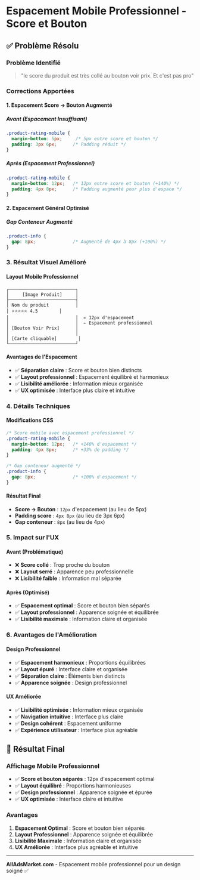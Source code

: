 # Espacement Mobile Professionnel - Score et Bouton

## ✅ **Problème Résolu**

### **Problème Identifié**
> "le score du produit est très collé au bouton voir prix. Et c'est pas pro"

### **Corrections Apportées**

#### **1. Espacement Score → Bouton Augmenté**

##### **Avant (Espacement Insuffisant)**
```css
.product-rating-mobile {
  margin-bottom: 5px;     /* 5px entre score et bouton */
  padding: 3px 6px;      /* Padding réduit */
}
```

##### **Après (Espacement Professionnel)**
```css
.product-rating-mobile {
  margin-bottom: 12px;   /* 12px entre score et bouton (+140%) */
  padding: 4px 8px;      /* Padding augmenté pour plus d'espace */
}
```

#### **2. Espacement Général Optimisé**

##### **Gap Conteneur Augmenté**
```css
.product-info {
  gap: 8px;              /* Augmenté de 4px à 8px (+100%) */
}
```

### **3. Résultat Visuel Amélioré**

#### **Layout Mobile Professionnel**
```
┌─────────────────────────┐
│     [Image Produit]     │
├─────────────────────────┤
│ Nom du produit          │
│ ⭐⭐⭐⭐⭐ 4.5        │
│                         │  ← 12px d'espacement
│                         │  ← Espacement professionnel
│ [Bouton Voir Prix]      │
│                         │
│ [Carte cliquable]        │
└─────────────────────────┘
```

#### **Avantages de l'Espacement**
- ✅ **Séparation claire** : Score et bouton bien distincts
- ✅ **Layout professionnel** : Espacement équilibré et harmonieux
- ✅ **Lisibilité améliorée** : Information mieux organisée
- ✅ **UX optimisée** : Interface plus claire et intuitive

### **4. Détails Techniques**

#### **Modifications CSS**
```css
/* Score mobile avec espacement professionnel */
.product-rating-mobile {
  margin-bottom: 12px;   /* +140% d'espacement */
  padding: 4px 8px;      /* +33% de padding */
}

/* Gap conteneur augmenté */
.product-info {
  gap: 8px;              /* +100% d'espacement */
}
```

#### **Résultat Final**
- **Score → Bouton** : `12px` d'espacement (au lieu de 5px)
- **Padding score** : `4px 8px` (au lieu de 3px 6px)
- **Gap conteneur** : `8px` (au lieu de 4px)

### **5. Impact sur l'UX**

#### **Avant (Problématique)**
- ❌ **Score collé** : Trop proche du bouton
- ❌ **Layout serré** : Apparence peu professionnelle
- ❌ **Lisibilité faible** : Information mal séparée

#### **Après (Optimisé)**
- ✅ **Espacement optimal** : Score et bouton bien séparés
- ✅ **Layout professionnel** : Apparence soignée et équilibrée
- ✅ **Lisibilité maximale** : Information claire et organisée

### **6. Avantages de l'Amélioration**

#### **Design Professionnel**
- ✅ **Espacement harmonieux** : Proportions équilibrées
- ✅ **Layout épuré** : Interface claire et organisée
- ✅ **Séparation claire** : Éléments bien distincts
- ✅ **Apparence soignée** : Design professionnel

#### **UX Améliorée**
- ✅ **Lisibilité optimisée** : Information mieux organisée
- ✅ **Navigation intuitive** : Interface plus claire
- ✅ **Design cohérent** : Espacement uniforme
- ✅ **Expérience utilisateur** : Interface plus agréable

## 📱 **Résultat Final**

### **Affichage Mobile Professionnel**
- ✅ **Score et bouton séparés** : 12px d'espacement optimal
- ✅ **Layout équilibré** : Proportions harmonieuses
- ✅ **Design professionnel** : Apparence soignée et épurée
- ✅ **UX optimisée** : Interface claire et intuitive

### **Avantages**
1. **Espacement Optimal** : Score et bouton bien séparés
2. **Layout Professionnel** : Apparence soignée et équilibrée
3. **Lisibilité Maximale** : Information claire et organisée
4. **UX Améliorée** : Interface plus agréable et intuitive

---

**AllAdsMarket.com** - Espacement mobile professionnel pour un design soigné ✅
